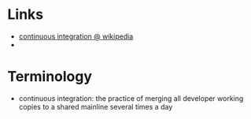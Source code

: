 # Links
  - [continuous integration @ wikipedia](https://en.wikipedia.org/wiki/Continuous_integration)
  -

# Terminology
  - continuous integration: the practice of merging all developer working copies to a shared mainline several times a day
